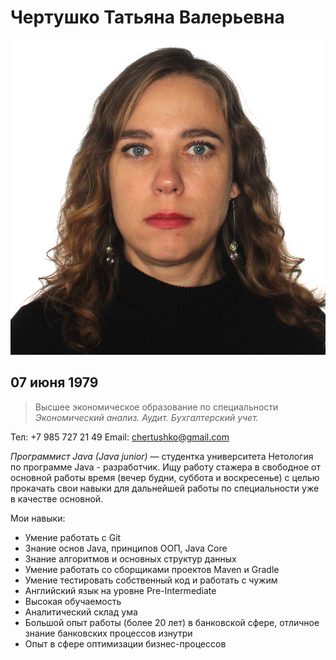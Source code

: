 # Чертушко Татьяна Валерьевна

![Foto](img/IMG_Tatiana.JPG)

## 07 июня 1979

> Высшее экономическое образование по специальности *Экономический анализ. Аудит. Бухгалтерский учет.*

Тел: +7 985 727 21 49
Email: chertushko@gmail.com

*Программист Java (Java junior)* — студентка университета Нетология по программе Java - разработчик. 
Ищу работу стажера в свободное от основной работы время (вечер будни, суббота и воскресенье) с целью прокачать свои навыки для дальнейшей работы по специальности уже в качестве основной.

Мои навыки:
* Умение работать с Git
* Знание основ Java, принципов ООП, Java Core
* Знание алгоритмов и основных структур данных
* Умение работать со сборщиками проектов Maven и Gradle
* Умение тестировать собственный код и работать с чужим
* Английский язык на уровне Pre-Intermediate
* Высокая обучаемость
* Аналитический склад ума
* Большой опыт работы (более 20 лет) в банковской сфере, отличное знание банковских процессов изнутри
* Опыт в сфере оптимизации бизнес-процессов


